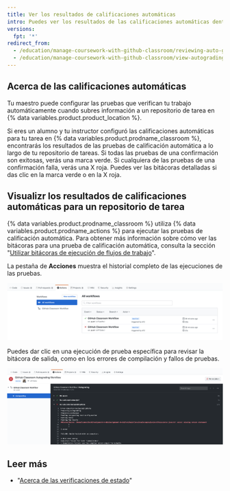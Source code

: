 ```yaml
---
title: Ver los resultados de calificaciones automáticas
intro: Puedes ver los resultados de las calificaciones automáticas dentro del repositorio de tu tarea.
versions:
  fpt: '*'
redirect_from:
  - /education/manage-coursework-with-github-classroom/reviewing-auto-graded-work-students
  - /education/manage-coursework-with-github-classroom/view-autograding-results
---
```


## Acerca de las calificaciones automáticas

Tu maestro puede configurar las pruebas que verifican tu trabajo automáticamente cuando subres información a un repositorio de tarea en {% data variables.product.product_location %}.

Si eres un alumno y tu instructor configuró las calificaciones automáticas para tu tarea en {% data variables.product.prodname_classroom %}, encontrarás los resultados de las pruebas de calificación automática a lo largo de tu repositorio de tareas. Si todas las pruebas de una confirmación son exitosas, verás una marca verde. Si cualquiera de las pruebas de una confirmación falla, verás una X roja. Puedes ver las bitácoras detalladas si das clic en la marca verde o en la X roja.

## Visualizr los resultados de calificaciones automáticas para un repositorio de tarea

{% data variables.product.prodname_classroom %} utiliza {% data variables.product.prodname_actions %} para ejecutar las pruebas de calificación automática. Para obtener más información sobre cómo ver las bitácoras para una prueba de calificación automática, consulta la sección "[Utilizar bitácoras de ejecución de flujos de trabajo](/actions/managing-workflow-runs/using-workflow-run-logs#viewing-logs-to-diagnose-failures)".

La pestaña de **Acciones** muestra el historial completo de las ejecuciones de las pruebas.

![Pestaña de "Acciones" que tiene seleccionado "Todos los flujos de trabajo"](/assets/images/help/classroom/autograding-actions-tab.png)

Puedes dar clic en una ejecución de prueba específica para revisar la bitácora de salida, como en los errores de compilación y fallos de pruebas.

![Las bitácoras de resultados de las pruebas de un "flujo de trabajo de calificación automática de {% data variables.product.prodname_classroom %}" en {% data variables.product.prodname_actions %} ](/assets/images/help/classroom/autograding-actions-logs.png)

## Leer más

- "[Acerca de las verificaciones de estado](/github/collaborating-with-issues-and-pull-requests/about-status-checks)"
